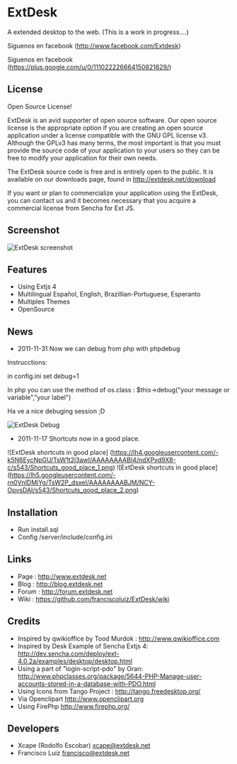 ExtDesk
=============

A extended desktop to the web. (This is a work in progress....)

Siguenos en facebook (http://www.facebook.com/Extdesk)

Siguenos en facebook (https://plus.google.com/u/0/111022226664150821629/)


License
------------
Open Source License!

ExtDesk is an avid supporter of open source software. Our open source license is the appropriate option if you are creating an open source application under a license compatible with the GNU GPL license v3. Although the GPLv3 has many terms, the most important is that you must provide the source code of your application to your users so they can be free to modify your application for their own needs.

The ExtDesk source code is free and is entirely open to the public. It is available on our downloads page, found in http://extdesk.net/download

If you want or plan to commercialize your application using the ExtDesk, you can contact us and it becomes necessary that you acquire a commercial license from Sencha for Ext JS.

Screenshot
------------

![ExtDesk screenshot](https://lh3.googleusercontent.com/-zprst-KhHHk/Tnl5IB499qI/AAAAAAAABGM/pS9KeLe79sg/screenshot.png)

Features
------------
* Using Extjs 4
* Multilingual Español, English, Brazillian-Portuguese, Esperanto
* Multiples Themes
* OpenSource

News
------------
* 2011-11-31 Now we can debug from php with phpdebug

Instrucctions:

in config.ini set debug=1

In php you can use the method of os.class : $this->debug("your message or variable","your label")

Ha ve a nice debuging session ;D

![ExtDesk Debug ](https://lh6.googleusercontent.com/-2j4JQRqmr_I/TtagAjGh3xI/AAAAAAAABJc/2pbMHhebE9E/s618/debug.png)

* 2011-11-17 Shortcuts now in a good place.

![ExtDesk shortcuts in good place] (https://lh4.googleusercontent.com/-k5N6EycNpGU/TsW1t2j3awI/AAAAAAAABI4/ndXPvd9X8-c/s543/Shortcuts_good_place_1.png)
![ExtDesk shortcuts in good place] (https://lh5.googleusercontent.com/-rn0VnlDMiYg/TsW2P_dsxeI/AAAAAAAABJM/NCY-OpvsDAI/s543/Shortcuts_good_place_2.png)

Installation
-------------
* Run install.sql
* Config /server/include/config.ini

Links
-------------
* Page  : <http://www.extdesk.net>
* Blog  : <http://blog.extdesk.net>
* Forum : <http://forum.extdesk.net>
* Wiki  : <https://github.com/franciscoluiz/ExtDesk/wiki>


Credits
-------------
* Inspired by qwikioffice by Tood Murdok : <http://www.qwikioffice.com>
* Inspired by Desk Example of Sencha Extjs 4: <http://dev.sencha.com/deploy/ext-4.0.2a/examples/desktop/desktop.html>
* Using a part of "login-script-pdo" by Oran: <http://www.phpclasses.org/package/5644-PHP-Manage-user-accounts-stored-in-a-database-with-PDO.html>
* Using Icons from Tango Project : <http://tango.freedesktop.org/> 
* Via Openclipart <http://www.openclipart.org>
* Using FirePhp <http://www.firephp.org/>

Developers
-------------
* Xcape (Rodolfo Escobar) xcape@extdesk.net
* Francisco Luiz francisco@extdesk.net

